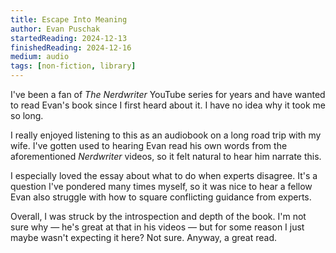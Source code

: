 ```yaml
---
title: Escape Into Meaning
author: Evan Puschak
startedReading: 2024-12-13
finishedReading: 2024-12-16
medium: audio
tags: [non-fiction, library]
---
```


I've been a fan of _The Nerdwriter_ YouTube series for years and have wanted to read Evan's book since I first heard about it. I have no idea why it took me so long.

I really enjoyed listening to this as an audiobook on a long road trip with my wife. I've gotten used to hearing Evan read his own words from the aforementioned _Nerdwriter_ videos, so it felt natural to hear him narrate this.

I especially loved the essay about what to do when experts disagree. It's a question I've pondered many times myself, so it was nice to hear a fellow Evan also struggle with how to square conflicting guidance from experts.

Overall, I was struck by the introspection and depth of the book. I'm not sure why — he's great at that in his videos — but for some reason I just maybe wasn't expecting it here? Not sure. Anyway, a great read.
